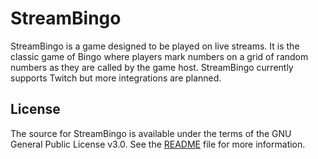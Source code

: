 # StreamBingo

StreamBingo is a game designed to be played on live streams. It is the classic game of Bingo where players mark numbers on a grid of random numbers as they are called by the game host. StreamBingo currently supports Twitch but more integrations are planned.

## License

The source for StreamBingo is available under the terms of the GNU General Public License v3.0. See the [README](https://github.com/stevotvr/streambingo/blob/master/LICENSE) file for more information.
